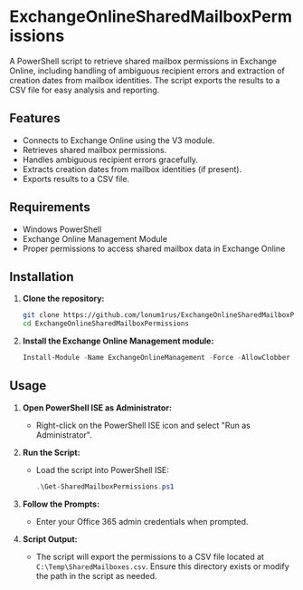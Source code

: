 # ExchangeOnlineSharedMailboxPermissions

A PowerShell script to retrieve shared mailbox permissions in Exchange Online, including handling of ambiguous recipient errors and extraction of creation dates from mailbox identities. The script exports the results to a CSV file for easy analysis and reporting.

## Features

- Connects to Exchange Online using the V3 module.
- Retrieves shared mailbox permissions.
- Handles ambiguous recipient errors gracefully.
- Extracts creation dates from mailbox identities (if present).
- Exports results to a CSV file.

## Requirements

- Windows PowerShell
- Exchange Online Management Module
- Proper permissions to access shared mailbox data in Exchange Online

## Installation

1. **Clone the repository:**
    ```bash
    git clone https://github.com/lonum1rus/ExchangeOnlineSharedMailboxPermissions.git
    cd ExchangeOnlineSharedMailboxPermissions
    ```

2. **Install the Exchange Online Management module:**
    ```powershell
    Install-Module -Name ExchangeOnlineManagement -Force -AllowClobber
    ```

## Usage

1. **Open PowerShell ISE as Administrator:**
    - Right-click on the PowerShell ISE icon and select "Run as Administrator".

2. **Run the Script:**
    - Load the script into PowerShell ISE:
      ```powershell
      .\Get-SharedMailboxPermissions.ps1
      ```

3. **Follow the Prompts:**
    - Enter your Office 365 admin credentials when prompted.

4. **Script Output:**
    - The script will export the permissions to a CSV file located at `C:\Temp\SharedMailboxes.csv`. Ensure this directory exists or modify the path in the script as needed.